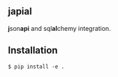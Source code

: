 japial
------

**j**son**api** and sql**al**chemy integration.

Installation
------------

```shell
$ pip install -e .
```
